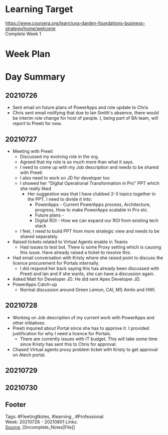 # Learning Target  

https://www.coursera.org/learn/uva-darden-foundations-business-strategy/home/welcome  
Complete Week 1   
    

# Week Plan  

  

# Day Summary  

## 20210726
- Sent email on future plans of PowerApps and role update to Chris
- Chris sent email notifying that due to Ian Smith's absence, there would be interim role change for host of people. I, being part of BA team, will report to Preeti for now.

## 20210727
- Meeting with Preeti
	- Discussed my evolving role in the org.
	- Agreed that my role is so much more than what it says. 
	- I need to come up with my Job description and needs to be shared with Preeti
	- I also need to work on JD for developer too
	- I showed her "Digital Operational Transformation in Pro" PPT which she really liked
		- Her suggestion was that I have clubbed 2-3 topics together in the PPT. I need to divide it into:
			- PowerApps - Current PowerApps process, Architecture, progress, How to make PowerApps scalable in Pro etc.
			- Future plans - 
			- Digital ROI - How we can expand our ROI from existing tech stack
	- I feel, I need to build PPT from more strategic view and needs to be shared separately.
- Raised tickets related to Virtual Agents enable in Teams
	- Had issues to test bot. There is some Proxy setting which is causing this issue. Have already raised a ticket to resolve this.
- Had email conversation with Kristy where she raised point to discuss the licence procurement for Portals internally.
	- I did respond her back saying this has already been discussed with Preeti and Ian and if she wants, she can have a discussion again.
- Asked Matt for Developer JD. He did sent Apex Developer JD.
- PowerApps Catch-up
	- Normal discussion around Green Lemon, CAI, MS Amlin and HWI.

## 20210728
- Working on Job description of my current work with PowerApps and other initiatives.
- Preeti inquired about Portal since she has to approve it. I provided justification for why I need a licence for Portals. 
	- There are currently issues with IT budget. This will take some time since Kristy has sent this to Chris for approval.
- Chased Virtual agents proxy problem ticket with Kristy to get approval on Atech portal.


## 20210729


## 20210730


## Footer  
  

Tags: #FleetingNotes, #learning , #Professional  
Week: 20210726 - 20210801
Links:   
[Source](template.md), [[Incomplete_Notes|File]]  
<!--stackedit_data:
eyJoaXN0b3J5IjpbLTEzMjgwODQ1NDAsMTM3NTMyMDExNiwtMT
Y0OTU3NTMxOV19
-->